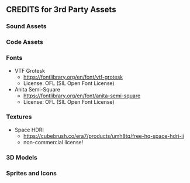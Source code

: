 ## CREDITS for 3rd Party Assets
### Sound Assets
### Code Assets
### Fonts
- VTF Grotesk
  - https://fontlibrary.org/en/font/vtf-grotesk
  - License: OFL (SIL Open Font License)
- Anita Semi-Square
  - https://fontlibrary.org/en/font/anita-semi-square
  - License: OFL (SIL Open Font License)
### Textures
- Space HDRI
  - https://cubebrush.co/era7/products/umh8tq/free-hq-space-hdri-ii
  - non-commercial license!
### 3D Models
### Sprites and Icons